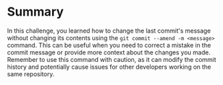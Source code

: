 # Summary

In this challenge, you learned how to change the last commit's message without changing its contents using the `git commit --amend -m <message>` command. This can be useful when you need to correct a mistake in the commit message or provide more context about the changes you made. Remember to use this command with caution, as it can modify the commit history and potentially cause issues for other developers working on the same repository.
